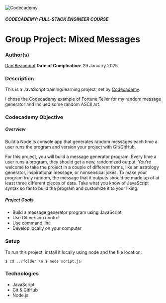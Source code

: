 ![Codecademy](https://www.codecademy.com/favicon.ico)

##### CODECADEMY: FULL-STACK ENGINEER COURSE

Group Project: Mixed Messages
==========================================

### Author(s)
[Dan Beaumont](https://github.com/BeaumontDan)
**Date of Compleation:** 29 January 2025

### Description

This is a JavaScript training/learning project, set by [Codecademy][codecademy].

I chose the Codecademy example of Fortune Teller for my random message generator and inclued some random ASCII art.

### Codecademy Objective

##### Overview

Build a Node.js console app that generates random messages each time a user runs the program and version your project with Git/GitHub.

For this project, you will build a message generator program. Every time a user runs a program, they should get a new, randomized output. You’re welcome to take the project in a couple of different forms, like an astrology generator, inspirational message, or nonsensical jokes. To make your program truly random, the message that it outputs should be made up of at least three different pieces of data. Take what you know of JavaScript syntax so far to build the program and customize it to your liking.

##### Project Goals

- Build a message generator program using JavaScript
- Use Git version control
- Use command line
- Develop locally on your computer

### Setup

To run this project, install it locally using node and the file location:

`$ cd ../folder \n $ node script.js`

### Technologies

- JavaScript
- Git & GitHub
- Node.js


[codecademy]: https://www.codecademy.com/
